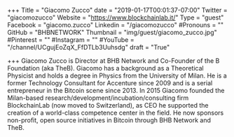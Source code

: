 +++
Title = "Giacomo Zucco"
date = "2019-01-17T00:01:37-07:00"
Twitter = "giacomozucco"
Website = "https://www.blockchainlab.it/"
Type = "guest"
Facebook = "giacomo.zucco"
Linkedin = "/giacomozucco"
#Pronouns = ""
GitHub = "BHBNETWORK"
Thumbnail = "img/guest/giacomo_zucco.jpg"
#Pinterest = ""
#Instagram = ""
#YouTube = "/channel/UCgujEoZqX_FfDTLb3Uuhsdg"
draft = "True"

+++
Giacomo Zucco is Director at BHB Network and Co-Founder of the B Foundation (aka TheB). Giacomo has a background as a Theoretical Physicist and holds a degree in   Physics from the University of Milan. He is a former Technology Consultant for Accenture since 2009 and is a serial entrepreneur in the Bitcoin scene since 2013. In 2015 Giacomo founded the Milan-based research/development/incubation/consulting firm BlockchainLab (now moved to Switzerland), as CEO he supported the creation of a world-class competence center in the field. He now sponsors non-profit, open source initiatives in Bitcoin through BHB Network and TheB.